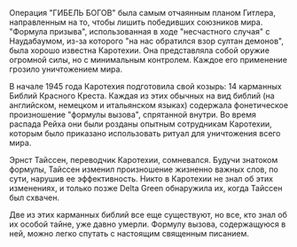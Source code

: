 Операция "ГИБЕЛЬ БОГОВ" была самым отчаянным планом Гитлера, направленным на то, чтобы лишить победивших союзников мира. "Формула призыва", использованная в ходе "несчастного случая" с Наудабаумом, из-за которого "на нас обратился взор султан демонов", была хорошо известна Каротехии. Она представляла собой оружие огромной силы, но с минимальным контролем. Каждое его применение грозило уничтожением мира. 

В начале 1945 года Каротехия подготовила свой козырь: 14 карманных Библий Красного Креста. Каждая из этих обычных на вид библий (на английском, немецком и итальянском языках) содержала фонетическое произношение "формулы вызова", спрятанной внутри. Во время распада Рейха они были розданы опытным сотрудникам Каротехии, которым было приказано использовать ритуал для уничтожения всего мира.

Эрнст Тайссен, переводчик Каротехии, сомневался. Будучи знатоком формулы, Тайссен изменил произношение жизненно важных слов, по сути, нарушив ее эффективность. Никто в Каротехии не знал об этих изменениях, и только позже Delta Green обнаружила их, когда Тайссен был схвачен.

Две из этих карманных библий все еще существуют, но все, кто знал об их особой тайне, уже давно умерли. Формулу вызова, содержащуюся в ней, можно легко спутать с настоящим священным писанием.
